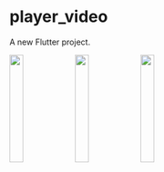 # player_video

A new Flutter project.


<p>
<img src="https://user-images.githubusercontent.com/118950801/211469759-b7766500-45b0-46c1-b462-32e16d2278e8.png"width=22%height=35%>
<img src="https://user-images.githubusercontent.com/118950801/211469813-d1b13779-c303-4663-8a59-f927999a17b3.png"width=22%height=35%>
<img src="https://user-images.githubusercontent.com/118950801/211469865-99f7d4a9-95cc-452b-a913-9f2a100d0bf1.png"width=22%height=35%>
</p>
